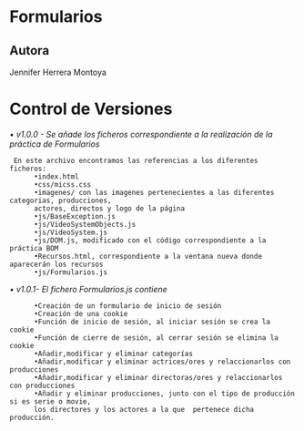 # Formularios

## Autora
Jennifer Herrera Montoya

# Control de Versiones
_• v1.0.0 - Se añade los ficheros correspondiente a la realización de la práctica de Formularios_
```
 En este archivo encontramos las referencias a los diferentes ficheros:
      •index.html
      •css/micss.css
      •imagenes/ con las imagenes pertenecientes a las diferentes categorias, producciones, 
      actores, directos y logo de la página
      •js/BaseException.js
      •js/VideoSystemObjects.js
      •js/VideoSystem.js
      •js/DOM.js, modificado con el código correspondiente a la práctica BOM
      •Recursos.html, correspondiente a la ventana nueva donde aparecerán los recursos
      •js/Formularios.js
```
_• v1.0.1- El fichero Formularios.js contiene_
```
      •Creación de un formulario de inicio de sesión
      •Creación de una cookie
      •Función de inicio de sesión, al iniciar sesión se crea la cookie
      •Función de cierre de sesión, al cerrar sesión se elimina la cookie
      •Añadir,modificar y eliminar categorías
      •Añadir,modificar y eliminar actrices/ores y relaccionarlos con producciones
      •Añadir,modificar y eliminar directoras/ores y relaccionarlos con producciones
      •Añadir y eliminar producciones, junto con el tipo de producción si es serie o movie, 
      los directores y los actores a la que  pertenece dicha producción.
```
